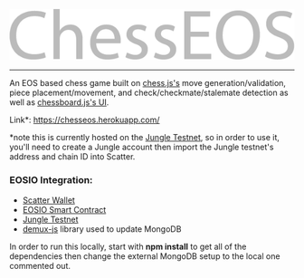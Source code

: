 ![](https://github.com/NatPDeveloper/eos-chess/blob/master/ChessEOS.png?raw=true "ChessEOS")

- - - -

An EOS based chess game built on [chess.js's](https://github.com/jhlywa/chess.js/blob/master/README.md) move generation/validation, piece placement/movement, and check/checkmate/stalemate detection as well as [chessboard.js's UI](http://chessboardjs.com/).

Link*: https://chesseos.herokuapp.com/ 

*note this is currently hosted on the [Jungle Testnet](http://jungle.cryptolions.io), so in order to use it, you'll need to create a Jungle account then import the Jungle testnet's address and chain ID into Scatter.

### EOSIO Integration: ###

* [Scatter Wallet](https://get-scatter.com/)
* [EOSIO Smart Contract](https://github.com/eosio/eos)
* [Jungle Testnet](http://jungle.cryptolions.io)
* [demux-js](https://github.com/EOSIO/demux-js) library used to update MongoDB

In order to run this locally, start with **npm install** to get all of the dependencies then change the external MongoDB setup to the local one commented out.